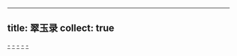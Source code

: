 
---
title: 翠玉录
collect: true
---

[-](/smaragdina/hypodoxia-bob.md#:embed)
[-](/smaragdina/applications.md#:embed)
[-](/smaragdina/lynch-movie.md#:embed)
[-](/smaragdina/celtic-myths.md#:embed)
[-](/smaragdina/mourn-lawvere.md#:embed)
